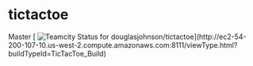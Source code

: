 # tictactoe

Master
[ ![Teamcity Status for douglasjohnson/tictactoe](http://ec2-54-200-107-10.us-west-2.compute.amazonaws.com:8111/app/rest/builds/buildType:(id:TicTacToe_Build)/statusIcon)](http://ec2-54-200-107-10.us-west-2.compute.amazonaws.com:8111/viewType.html?buildTypeId=TicTacToe_Build)

